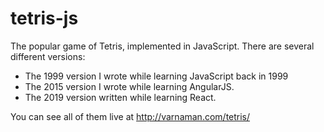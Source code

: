 # tetris-js
The popular game of Tetris, implemented in JavaScript. There are several different versions:
* The 1999 version I wrote while learning JavaScript back in 1999
* The 2015 version I wrote while learning AngularJS. 
* The 2019 version written while learning React.

You can see all of them live at http://varnaman.com/tetris/